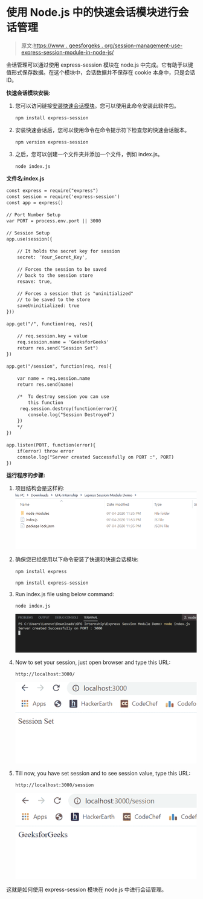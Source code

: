 # 使用 Node.js 中的快速会话模块进行会话管理

> 原文:[https://www . geesforgeks . org/session-management-use-express-session-module-in-node-js/](https://www.geeksforgeeks.org/session-management-using-express-session-module-in-node-js/)

会话管理可以通过使用 express-session 模块在 node.js 中完成。它有助于以键值形式保存数据。在这个模块中，会话数据并不保存在 cookie 本身中，只是会话 ID。

**快速会话模块安装:**

1.  您可以访问链接[安装快速会话模块](https://www.npmjs.com/package/express-session)。您可以使用此命令安装此软件包。

    ```
    npm install express-session
    ```

2.  安装快速会话后，您可以使用命令在命令提示符下检查您的快速会话版本。

    ```
    npm version express-session
    ```

3.  之后，您可以创建一个文件夹并添加一个文件，例如 index.js。

    ```
    node index.js
    ```

**文件名:index.js**

```
const express = require("express")
const session = require('express-session')
const app = express()

// Port Number Setup
var PORT = process.env.port || 3000

// Session Setup
app.use(session({

    // It holds the secret key for session
    secret: 'Your_Secret_Key',

    // Forces the session to be saved
    // back to the session store
    resave: true,

    // Forces a session that is "uninitialized"
    // to be saved to the store
    saveUninitialized: true
}))

app.get("/", function(req, res){

    // req.session.key = value
    req.session.name = 'GeeksforGeeks'
    return res.send("Session Set")
})

app.get("/session", function(req, res){

    var name = req.session.name
    return res.send(name)

    /*  To destroy session you can use
        this function 
     req.session.destroy(function(error){
        console.log("Session Destroyed")
    })
    */
})

app.listen(PORT, function(error){
    if(error) throw error
    console.log("Server created Successfully on PORT :", PORT)
})
```

**运行程序的步骤:**

1.  项目结构会是这样的:
    ![project structure](img/04904bcc4cdb5cf1100b240b7c3506f0.png)
2.  确保您已经使用以下命令安装了快速和快速会话模块:

    ```
    npm install express
    ```

    ```
    npm install express-session
    ```

3.  Run index.js file using below command:

    ```
    node index.js
    ```

    ![Output of above command](img/fb2f3805a93535a5395f47a765859164.png)

4.  Now to set your session, just open browser and type this URL:

    ```
    http://localhost:3000/
    ```

    ![](img/427e4d28db88e6635ad05c43335463c0.png)

5.  Till now, you have set session and to see session value, type this URL:

    ```
    http://localhost:3000/session
    ```

    ![](img/31ebb1db15c40a022049005e0da7fce5.png)

这就是如何使用 express-session 模块在 node.js 中进行会话管理。